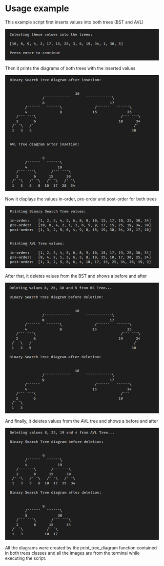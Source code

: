 # Usage example

This example script first inserts values into both trees (BST and AVL)

![Values to be inserted the trees](assets/image01.png "Values to be inserted the trees")

Then it prints the diagrams of both trees with the inserted values

![Diagrams of both trees](assets/image02.png "Diagrams of both trees")

Now it displays the values in-order, pre-order and post-order for both trees

![values in-order, pre-order and post-order for both trees](assets/image03.png "values in-order, pre-order and post-order for both trees")

After that, it deletes values from the BST and shows a before and after

![before and after picture afer values deletion"](assets/image04.png "before and after picture afer values deletion from BST")

And finally, it deletes values from the AVL tree and shows a before and after

![before and after picture afer values deletion"](assets/image05.png "before and after picture afer values deletion from AVL Tree")

All the diagrams were created by the print_tree_diagram function contained in both trees classes and all the images are from the terminal while executing the script.
